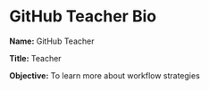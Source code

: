 # GitHub Teacher Bio

**Name:**  GitHub Teacher

**Title:**  Teacher

**Objective:**  To learn more about workflow strategies
